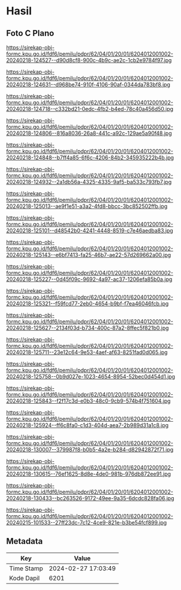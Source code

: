 # Hasil

## Foto C Plano

https://sirekap-obj-formc.kpu.go.id/fdf6/pemilu/pdpr/62/04/01/20/01/6204012001002-20240218-124527--d90d8cf8-900c-4b9c-ae2c-1cb2e9784f97.jpg

https://sirekap-obj-formc.kpu.go.id/fdf6/pemilu/pdpr/62/04/01/20/01/6204012001002-20240218-124631--d968be74-910f-4106-90af-0344da783bf8.jpg

https://sirekap-obj-formc.kpu.go.id/fdf6/pemilu/pdpr/62/04/01/20/01/6204012001002-20240218-124718--c332bd21-0edc-4fb2-b4ed-78c40a456d50.jpg

https://sirekap-obj-formc.kpu.go.id/fdf6/pemilu/pdpr/62/04/01/20/01/6204012001002-20240218-124806--816a8036-26a8-441c-a92c-129ae5a90f48.jpg

https://sirekap-obj-formc.kpu.go.id/fdf6/pemilu/pdpr/62/04/01/20/01/6204012001002-20240218-124848--b7ff4a85-6f6c-4206-84b2-345935222b4b.jpg

https://sirekap-obj-formc.kpu.go.id/fdf6/pemilu/pdpr/62/04/01/20/01/6204012001002-20240218-124932--2a1db56a-4325-4335-9af5-ba533c793fb7.jpg

https://sirekap-obj-formc.kpu.go.id/fdf6/pemilu/pdpr/62/04/01/20/01/6204012001002-20240218-125013--ae9f1e51-a3a2-4fd8-bbcc-3bc852502ffb.jpg

https://sirekap-obj-formc.kpu.go.id/fdf6/pemilu/pdpr/62/04/01/20/01/6204012001002-20240218-125101--d48542b0-4241-4448-8519-c7e46aedba83.jpg

https://sirekap-obj-formc.kpu.go.id/fdf6/pemilu/pdpr/62/04/01/20/01/6204012001002-20240218-125143--e6bf7413-fa25-46b7-ae22-57d269662a00.jpg

https://sirekap-obj-formc.kpu.go.id/fdf6/pemilu/pdpr/62/04/01/20/01/6204012001002-20240218-125227--0d45f09c-9692-4a97-ac37-1206efa85b0a.jpg

https://sirekap-obj-formc.kpu.go.id/fdf6/pemilu/pdpr/62/04/01/20/01/6204012001002-20240218-125321--f59fcd77-2eb0-4654-b9bf-f7ea46046fcb.jpg

https://sirekap-obj-formc.kpu.go.id/fdf6/pemilu/pdpr/62/04/01/20/01/6204012001002-20240218-125627--2134f03d-b734-400c-87a2-8ffec5f821b0.jpg

https://sirekap-obj-formc.kpu.go.id/fdf6/pemilu/pdpr/62/04/01/20/01/6204012001002-20240218-125711--23e12c64-9e53-4aef-af63-8251fad0d065.jpg

https://sirekap-obj-formc.kpu.go.id/fdf6/pemilu/pdpr/62/04/01/20/01/6204012001002-20240218-125758--0b9d027e-1023-4654-8954-52bec0d454d1.jpg

https://sirekap-obj-formc.kpu.go.id/fdf6/pemilu/pdpr/62/04/01/20/01/6204012001002-20240218-125843--f2f17c3d-e0b3-48c0-9cb9-574b4f751604.jpg

https://sirekap-obj-formc.kpu.go.id/fdf6/pemilu/pdpr/62/04/01/20/01/6204012001002-20240218-125924--ff6c8fa0-c1d3-404d-aea7-2b989d31a1c8.jpg

https://sirekap-obj-formc.kpu.go.id/fdf6/pemilu/pdpr/62/04/01/20/01/6204012001002-20240218-130007--379987f8-b0b5-4a2e-b284-d82942872f71.jpg

https://sirekap-obj-formc.kpu.go.id/fdf6/pemilu/pdpr/62/04/01/20/01/6204012001002-20240218-130615--76ef1625-8d8e-4de0-981b-976db872ee91.jpg

https://sirekap-obj-formc.kpu.go.id/fdf6/pemilu/pdpr/62/04/01/20/01/6204012001002-20240218-130433--bc263526-9172-49ee-9a35-6dcdc828fa06.jpg

https://sirekap-obj-formc.kpu.go.id/fdf6/pemilu/pdpr/62/04/01/20/01/6204012001002-20240215-101533--27ff23dc-7c12-4ce9-821e-b3be54fcf899.jpg


## Metadata

| Key        | Value               |
| ---------- | ------------------- |
| Time Stamp | 2024-02-27 17:03:49 |
| Kode Dapil | 6201                |



